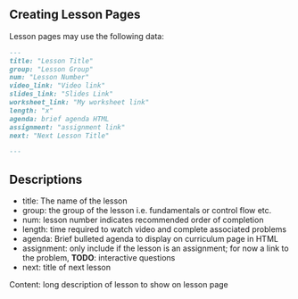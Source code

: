 ## Creating Lesson Pages

Lesson pages may use the following data:

```md
---
title: "Lesson Title"
group: "Lesson Group"
num: "Lesson Number"
video_link: "Video link"
slides_link: "Slides Link"
worksheet_link: "My worksheet link"
length: "x"
agenda: brief agenda HTML
assignment: "assignment link"
next: "Next Lesson Title"

---
```

## Descriptions

- title: The name of the lesson
- group: the group of the lesson i.e. fundamentals or control flow etc.
- num: lesson number indicates recommended order of completion
- length: time required to watch video and complete associated problems
- agenda: Brief bulleted agenda to display on curriculum page in HTML
- assignment: only include if the lesson is an assignment; for now a link to the problem, **TODO**: interactive questions
- next: title of next lesson

Content:  long description of lesson to show on lesson page